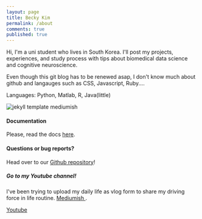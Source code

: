 ```yaml
---
layout: page
title: Becky Kim
permalink: /about
comments: true
published: true
---
```


<div class="row justify-content-between">
<div class="col-md-8 pr-5">

<p>Hi, I'm a uni student who lives in South Korea. I'll post my projects, experiences, and study process with tips about biomedical data science and cognitive neuroscience.</p>

<p>Even though this git blog has to be renewed asap, I don't know much about github and langauges such as CSS, Javascript, Ruby....</p>
  
<p>Languages: Python, Matlab, R, Java(little)</p>
  
<p class="mb-5"><img class="shadow-lg" src="{{site.baseurl}}/assets/images/mediumish-jekyll-template.png" alt="jekyll template mediumish" /></p>
<h4>Documentation</h4>

<p>Please, read the docs <a href="https://bootstrapstarter.com/bootstrap-templates/template-mediumish-bootstrap-jekyll/">here</a>.</p>

<h4>Questions or bug reports?</h4>

<p>Head over to our <a href="https://github.com/wowthemesnet/mediumish-theme-jekyll">Github repository</a>!</p>

</div>

<div class="col-md-4">

<div class="sticky-top sticky-top-80">
<h5>Go to my Youtube channel!</h5>

<p>I've been trying to upload my daily life as vlog form to share my driving force in life routine. <a target="_blank" href="https://github.com/wowthemesnet/mediumish-theme-jekyll">Mediumish <i class="fab fa-github"></i></a>.</p>

<a target="_blank" href="https://youtube.com/@hiUbeckyS2?si=cgs7HE8KtmHmx3Tn" class="btn btn-danger">Youtube</a>

</div>
</div>
</div>
